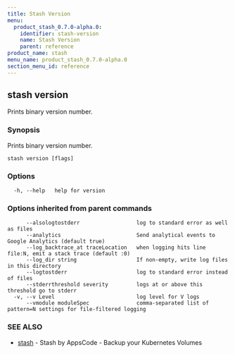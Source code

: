 ```yaml
---
title: Stash Version
menu:
  product_stash_0.7.0-alpha.0:
    identifier: stash-version
    name: Stash Version
    parent: reference
product_name: stash
menu_name: product_stash_0.7.0-alpha.0
section_menu_id: reference
---
```

## stash version

Prints binary version number.

### Synopsis

Prints binary version number.

```
stash version [flags]
```

### Options

```
  -h, --help   help for version
```

### Options inherited from parent commands

```
      --alsologtostderr                  log to standard error as well as files
      --analytics                        Send analytical events to Google Analytics (default true)
      --log_backtrace_at traceLocation   when logging hits line file:N, emit a stack trace (default :0)
      --log_dir string                   If non-empty, write log files in this directory
      --logtostderr                      log to standard error instead of files
      --stderrthreshold severity         logs at or above this threshold go to stderr
  -v, --v Level                          log level for V logs
      --vmodule moduleSpec               comma-separated list of pattern=N settings for file-filtered logging
```

### SEE ALSO

* [stash](/docs/reference/stash.md)	 - Stash by AppsCode - Backup your Kubernetes Volumes

